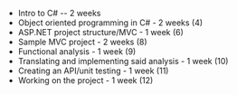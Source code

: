 
- Intro to C# -- 2 weeks
- Object oriented programming in C# - 2 weeks (4)
- ASP.NET project structure/MVC - 1 week (6)
- Sample MVC project - 2 weeks (8)
- Functional analysis - 1 week (9)
- Translating and implementing said analysis - 1 week (10)
- Creating an API/unit testing - 1 week (11)
- Working on the project - 1 week (12)